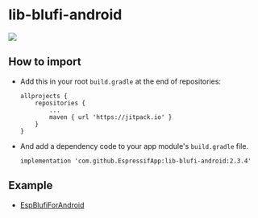 # lib-blufi-android

[![](https://jitpack.io/v/EspressifApp/lib-blufi-android.svg)](https://jitpack.io/#EspressifApp/lib-blufi-android)


## How to import
- Add this in your root `build.gradle` at the end of repositories:
  ```
  allprojects {
      repositories {
          ...
          maven { url 'https://jitpack.io' }
      }
  }
   ```
- And add a dependency code to your app module's `build.gradle` file. 
  ```  
  implementation 'com.github.EspressifApp:lib-blufi-android:2.3.4'
  ```

## Example
- [EspBlufiForAndroid](https://github.com/EspressifApp/EspBlufiForAndroid)